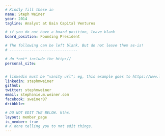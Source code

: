 ```yaml
---
# Kindly fill these in
name: Steph Weiner
year: 2014
tagline: Analyst at Bain Capital Ventures

# if you do not have a board position, leave blank
board_position: Founding President

# The following can be left blank. But do not leave them as-is!
# -------------------------------

# do *not* include the http://
personal_site:


# linkedin must be "vanity url"; eg, this example goes to https://www.linkedin.com/in/alexrattray. Ask for help if you don't have a custom url yet.
linkedin: stephmweiner
github:
twitter: stephmweiner
email: stephanie.m.weiner.com
facebook: sweiner87
dribbble:

# DO NOT EDIT THE BELOW. kthx.
layout: member_page
is_member: true
# K done telling you to not edit things.
---
```


<!--
  This is your personal playground!
  Do with it what you will.
  Write a bio, transcribe a novel, display some nudies,
  just don't mess up the html.
  If you don't know how to write Markdown/HTML, ask a friend! Yay friends.
-->
<p class="lead">
</p>
